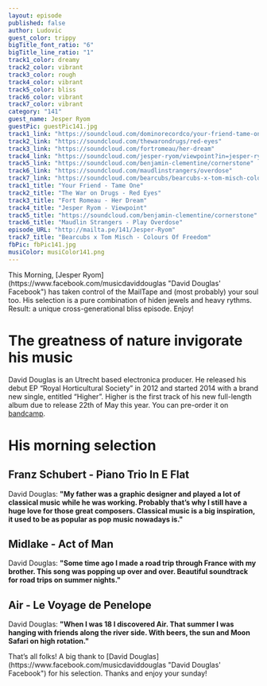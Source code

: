 ```yaml
---
layout: episode
published: false
author: Ludovic
guest_color: trippy
bigTitle_font_ratio: "6"
bigTitle_line_ratio: "1"
track1_color: dreamy
track2_color: vibrant
track3_color: rough
track4_color: vibrant
track5_color: bliss
track6_color: vibrant
track7_color: vibrant
category: "141"
guest_name: Jesper Ryom
guestPic: guestPic141.jpg
track1_link: "https://soundcloud.com/dominorecordco/your-friend-tame-one"
track2_link: "https://soundcloud.com/thewarondrugs/red-eyes"
track3_link: "https://soundcloud.com/fortromeau/her-dream"
track4_link: "https://soundcloud.com/jesper-ryom/viewpoint?in=jesper-ryom/sets/syvsover"
track5_link: "https://soundcloud.com/benjamin-clementine/cornerstone"
track6_link: "https://soundcloud.com/maudlinstrangers/overdose"
track7_link: "https://soundcloud.com/bearcubs/bearcubs-x-tom-misch-colours-of-freedom"
track1_title: "Your Friend - Tame One"
track2_title: "The War on Drugs - Red Eyes"
track3_title: "Fort Romeau - Her Dream"
track4_title: "Jesper Ryom - Viewpoint"
track5_title: "https://soundcloud.com/benjamin-clementine/cornerstone"
track6_title: "Maudlin Strangers - Play Overdose"
episode_URL: "http://mailta.pe/141/Jesper-Ryom"
track7_title: "Bearcubs x Tom Misch - Colours Of Freedom"
fbPic: fbPic141.jpg
musiColor: musiColor141.png
---
```


<p id="introduction">
This Morning, [Jesper Ryom](https://www.facebook.com/musicdaviddouglas "David Douglas' Facebook") has taken control of the MailTape and (most probably) your soul too. His selection is a pure combination of hiden jewels and heavy rythms. Result: a unique cross-generational bliss episode. Enjoy!</p>

# The greatness of nature invigorate his music

David Douglas is an Utrecht based electronica producer. He released his debut EP “Royal Horticultural Society” in 2012 and started 2014 with a brand new single, entitled “Higher”. Higher is the first track of his new full-length album due to release 22th of May this year. You can pre-order it on [bandcamp](http://atomnation.bandcamp.com/album/moon-observations "Pre-order now!").

# His morning selection

## Franz Schubert - Piano Trio In E Flat
David Douglas: **"**My father was a graphic designer and played a lot of classical music while he was working. Probably that’s why I still have a huge love for those great composers. Classical music is a big inspiration, it used to be as popular as pop music nowadays is.**"**

## Midlake - Act of Man
David Douglas: **"**Some time ago I made a road trip through France with my brother. This song was popping up over and over. Beautiful soundtrack for road trips on summer nights.**"**

## Air - Le Voyage de Penelope
David Douglas: **"**When I was 18 I discovered Air. That summer I was hanging with friends along the river side. With beers, the sun and Moon Safari on high rotation.**"**

<p id="outroduction">
That’s all folks! A big thank to [David Douglas](https://www.facebook.com/musicdaviddouglas "David Douglas' Facebook") for his selection. Thanks and enjoy your sunday!
</p>